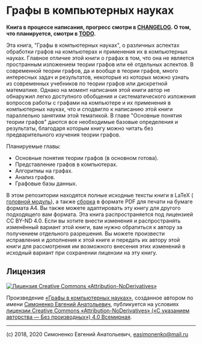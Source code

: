 # Графы в компьютерных науках

**Книга в процессе написания, прогресс смотри в [CHANGELOG](./CHANGELOG.md). О
том, что планируется, смотри в [TODO](./TODO.md).**

Эта книга, "Графы в компьютерных науках", о различных аспектах обработки графов
на компьютерах и применения их в компьютерных науках. Главное отличие этой книги
о графах в том, что она не является пространным изложением теории графов или её
отдельных аспектов. В современной теории графов, да и вообще в теории графов,
много интересных задач и результатов, некоторые из которых можно узнать из
современных учебников по теории графов или дискретной математике. Однако на
момент написания этой книги автор не обнаружил легко доступного обобщения и
систематического изложения вопросов работы с графами на компьютере и их
применения в компьютерных науках, что и сподвигло к написанию этой книги
параллельно занятиям этой тематикой. В главе "Основные понятия теории графов"
даются все необходимые базовые определения и результаты, благодаря которым книгу
можно читать без предварительного изучения теории графов.

Планируемые главы:

- Основные понятия теории графов (в основном готова).
- Представление графов в компьютерах.
- Алгоритмы на графах.
- Анализ графов.
- Графовые базы данных.

В этом репозитории находятся полные исходные тексты книги в LaTeX (
[головной модуль](./graphs-in-computer-science.tex)), а также
[сборка](./graphs-in-computer-science.pdf) в формате PDF для печати на бумаге
формата A4. Вы также можете адаптировать эту книгу для другого подходящего вам
формата. Эта книга распространяется под лицензией CC BY-ND 4.0. Если вы хотите
внести изменения и распространять изменённый вариант этой книги, вам нужно
обратиться к автору за получением отдельного разрешения. Вы можете произвести
исправления и дополнения к этой книге и передать их автору этой книги для
рассмотрения им возможного внесения этих изменений в исходный вариант при
сохранении лицензии на эту книгу.

## Лицензия

[![Лицензия Creative Commons «Attribution-NoDerivatives»](https://i.creativecommons.org/l/by-nd/4.0/88x31.png)](https://creativecommons.org/licenses/by-nd/4.0/)

Произведение
[«Графы в компьютерных науках»](https://github.com/easimonenko/graphs-in-computer-science),
созданное автором по имени [Симоненко Евгений Анатольевич](mailto:easimonenko@mail.ru),
публикуется на условиях
[лицензии Creative Commons «Attribution-NoDerivatives» («С указанием авторства — Без производных») 4.0 Всемирная](https://creativecommons.org/licenses/by-nd/4.0/).

---

(c) 2018, 2020 Симоненко Евгений Анатольевич, easimonenko@mail.ru
